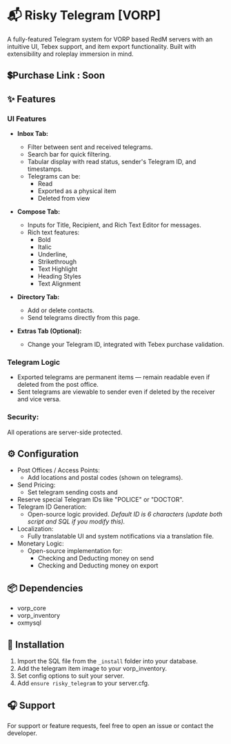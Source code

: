 # 📬 Risky Telegram [VORP]
A fully-featured Telegram system for VORP based RedM servers with an intuitive UI, Tebex support, and item export functionality. Built with extensibility and roleplay immersion in mind.

## 💲Purchase Link : **Soon**

## ✨ Features
### UI Features
- **Inbox Tab:**
  - Filter between sent and received telegrams.
  - Search bar for quick filtering.
  - Tabular display with read status, sender's Telegram ID, and timestamps.
  - Telegrams can be:
    - Read
    - Exported as a physical item
    - Deleted from view
      
- **Compose Tab:**
  - Inputs for Title, Recipient, and Rich Text Editor for messages.
  - Rich text features:
    - Bold
    - Italic
    - Underline,
    - Strikethrough
    - Text Highlight
    - Heading Styles
    - Text Alignment

- **Directory Tab:**
  - Add or delete contacts.
  - Send telegrams directly from this page.

- **Extras Tab (Optional):**
  - Change your Telegram ID, integrated with Tebex purchase validation.

### Telegram Logic
  - Exported telegrams are permanent items — remain readable even if deleted from the post office.
  - Sent telegrams are viewable to sender even if deleted by the receiver and vice versa.
    
### Security:
  All operations are server-side protected.

## ⚙️ Configuration
  - Post Offices / Access Points:
    - Add locations and postal codes (shown on telegrams).
  - Send Pricing:
    - Set telegram sending costs and
  - Reserve special Telegram IDs like "POLICE" or "DOCTOR".
  - Telegram ID Generation:
    - Open-source logic provided. *Default ID is 6 characters (update both script and SQL if you modify this).*
  - Localization:
    - Fully translatable UI and system notifications via a translation file.
  - Monetary Logic:
    - Open-source implementation for:
      - Checking and Deducting money on send
      - Checking and Deducting money on export

## 📦 Dependencies
  - vorp_core
  - vorp_inventory
  - oxmysql

## 🚀 Installation

1. Import the SQL file from the `_install` folder into your database.
2. Add the telegram item image to your vorp_inventory.
3. Set config options to suit your server.
4. Add `ensure risky_telegram` to your server.cfg.

## 🎧 Support
For support or feature requests, feel free to open an issue or contact the developer.
